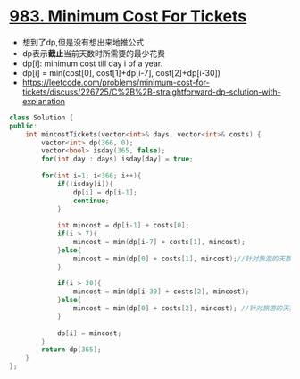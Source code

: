 # [983. Minimum Cost For Tickets](https://leetcode.com/problems/minimum-cost-for-tickets/)
* 想到了dp,但是没有想出来地推公式
* dp表示**截止**当前天数时所需要的最少花费
* dp[i]: minimum cost till day i of a year.
* dp[i] = min(cost[0], cost[1]+dp[i-7], cost[2]+dp[i-30])
* https://leetcode.com/problems/minimum-cost-for-tickets/discuss/226725/C%2B%2B-straightforward-dp-solution-with-explanation


```c++
class Solution {
public:
    int mincostTickets(vector<int>& days, vector<int>& costs) {
        vector<int> dp(366, 0);
        vector<bool> isday(365, false);
        for(int day : days) isday[day] = true;
        
        for(int i=1; i<366; i++){
            if(!isday[i]){
                dp[i] = dp[i-1];
                continue;
            }
            
            int mincost = dp[i-1] + costs[0];
            if(i > 7){
                mincost = min(dp[i-7] + costs[1], mincost);
            }else{
                mincost = min(dp[0] + costs[1], mincost);//针对旅游的天数少于7天,而且7天的钱最少的case
            }
            
            if(i > 30){
                mincost = min(dp[i-30] + costs[2], mincost);
            }else{
                mincost = min(dp[0] + costs[2], mincost); //针对旅游的天数少于30天,而且30天的钱最少的case
            }
            
            dp[i] = mincost;
        }
        return dp[365];
    }
};


```
